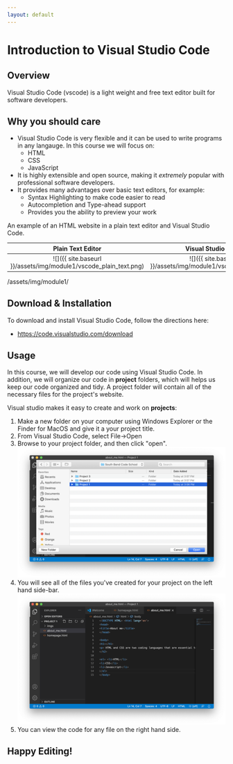 ```yaml
---
layout: default
---
```


# Introduction to Visual Studio Code

## Overview
Visual Studio Code (vscode) is a light weight and free text editor built for software developers.

## Why you should care
- Visual Studio Code is very flexible and it can be used to write programs in any langauge.  In this course we will focus on:
  - HTML
  - CSS
  - JavaScript
- It is highly extensible and open source, making it *extremely* popular with professional software developers.
- It provides many advantages over basic text editors, for example:
  - Syntax Highlighting to make code easier to read
  - Autocompletion and Type-ahead support
  - Provides you the ability to preview your work
  
An example of an HTML website in a plain text editor and Visual Studio Code.

Plain Text Editor             |  Visual Studio Code
:-------------------------:|:-------------------------:
![]({{ site.baseurl }}/assets/img/module1/vscode_plain_text.png)  |  ![]({{ site.baseurl }}/assets/img/module1/vscode_vscode.png)
/assets/img/module1/
## Download & Installation
To download and install Visual Studio Code, follow the directions here:
- https://code.visualstudio.com/download

## Usage

In this course, we will develop our code using Visual Studio Code.  In addition, we will organize our code in **project** folders, which will helps us keep our code organized and tidy.  A project folder will contain all of the necessary files for the project's website.

Visual studio makes it easy to create and work on **projects**:
1. Make a new folder on your computer using Windows Explorer or the Finder for MacOS and give it a your project title.
2. From Visual Studio Code, select File->Open
3. Browse to your project folder, and then click "open".
![](/assets/img/module1/vscode_project1.png)
4. You will see all of the files you've created for your project on the left hand side-bar.
![](/assets/img/module1/vscode_project2.png)
5. You can view the code for any file on the right hand side.

## Happy Editing!


